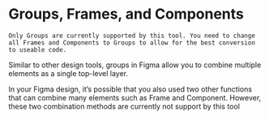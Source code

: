 # Groups, Frames, and Components

```warning
Only Groups are currently supported by this tool. You need to change all Frames and Components to Groups to allow for the best conversion to useable code.
```
Similar to other design tools, groups in Figma allow you to combine multiple elements as a single top-level layer.

In your Figma design, it’s possible that you also used two other functions that can combine many elements such as Frame and Component. However, these two combination methods are currently not support by this tool